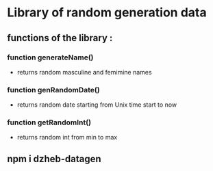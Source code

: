 # Library of random generation data
## functions of the library :

### function generateName()
* returns random masculine and femimine names

 ### function genRandomDate()
 * returns random date starting from Unix time
 start to now

 ### function getRandomInt()
 * returns random int from min to max
 
## npm i dzheb-datagen